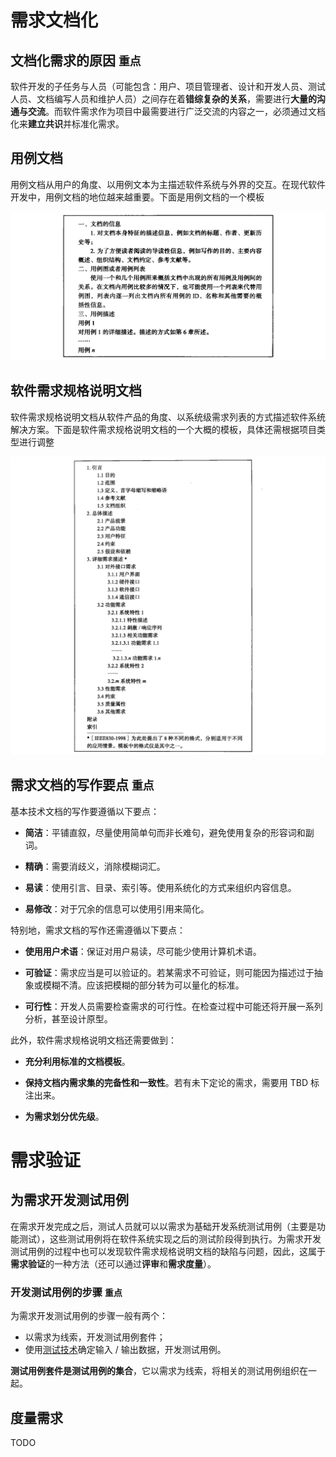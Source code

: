 # 需求文档化

## 文档化需求的原因 `重点`

软件开发的子任务与人员（可能包含：用户、项目管理者、设计和开发人员、测试人员、文档编写人员和维护人员）之间存在着**错综复杂的关系**，需要进行**大量的沟通与交流**。而软件需求作为项目中最需要进行广泛交流的内容之一，必须通过文档化来**建立共识**并标准化需求。

## 用例文档

用例文档从用户的角度、以用例文本为主描述软件系统与外界的交互。在现代软件开发中，用例文档的地位越来越重要。下面是用例文档的一个模板

![Screen Shot 2024-06-17 at 5.04.37 PM](<Screen Shot 2024-06-17 at 5.04.37 PM.png>)

## 软件需求规格说明文档

软件需求规格说明文档从软件产品的角度、以系统级需求列表的方式描述软件系统解决方案。下面是软件需求规格说明文档的一个大概的模板，具体还需根据项目类型进行调整

![Screen Shot 2024-06-17 at 5.06.09 PM](<Screen Shot 2024-06-17 at 5.06.09 PM.png>)

## 需求文档的写作要点 `重点`

基本技术文档的写作要遵循以下要点：

- **简洁**：平铺直叙，尽量使用简单句而非长难句，避免使用复杂的形容词和副词。

- **精确**：需要消歧义，消除模糊词汇。

- **易读**：使用引言、目录、索引等。使用系统化的方式来组织内容信息。

- **易修改**：对于冗余的信息可以使用引用来简化。

特别地，需求文档的写作还需遵循以下要点：

- **使用用户术语**：保证对用户易读，尽可能少使用计算机术语。

- **可验证**：需求应当是可以验证的。若某需求不可验证，则可能因为描述过于抽象或模糊不清。应该把模糊的部分转为可以量化的标准。

- **可行性**：开发人员需要检查需求的可行性。在检查过程中可能还将开展一系列分析，甚至设计原型。

此外，软件需求规格说明文档还需要做到：

- **充分利用标准的文档模板**。

- **保持文档内需求集的完备性和一致性**。若有未下定论的需求，需要用 $\mathrm{TBD}$ 标注出来。

- **为需求划分优先级**。

# 需求验证

## 为需求开发测试用例

在需求开发完成之后，测试人员就可以以需求为基础开发系统测试用例（主要是功能测试），这些测试用例将在软件系统实现之后的测试阶段得到执行。为需求开发测试用例的过程中也可以发现软件需求规格说明文档的缺陷与问题，因此，这属于**需求验证**的一种方法（还可以通过**评审**和**需求度量**）。

### 开发测试用例的步骤 `重点`

为需求开发测试用例的步骤一般有两个：

- 以需求为线索，开发测试用例套件；
- 使用[测试技术](./软件测试)确定输入 / 输出数据，开发测试用例。

**测试用例套件是测试用例的集合**，它以需求为线索，将相关的测试用例组织在一起。

## 度量需求

TODO